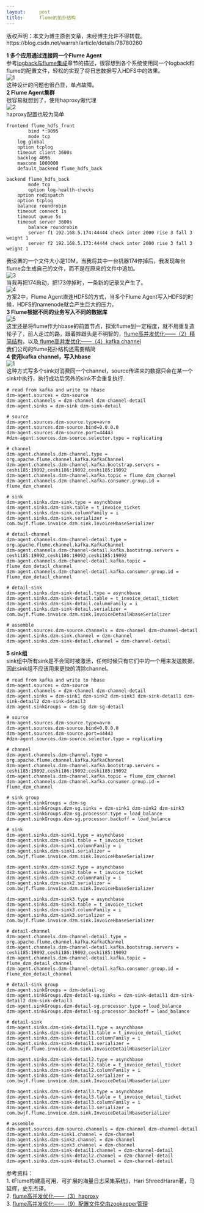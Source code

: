 ```yaml
---
layout:     post
title:      flume的拓扑结构
---
```

<div id="article_content" class="article_content clearfix csdn-tracking-statistics" data-pid="blog" data-mod="popu_307" data-dsm="post">
								<div class="article-copyright">
					版权声明：本文为博主原创文章，未经博主允许不得转载。					https://blog.csdn.net/warrah/article/details/78780260				</div>
								            <div id="content_views" class="markdown_views prism-atom-one-dark">
							<!-- flowchart 箭头图标 勿删 -->
							<svg xmlns="http://www.w3.org/2000/svg" style="display: none;"><path stroke-linecap="round" d="M5,0 0,2.5 5,5z" id="raphael-marker-block" style="-webkit-tap-highlight-color: rgba(0, 0, 0, 0);"></path></svg>
							<p><strong>1 多个应用通过连接同一个Flume Agent</strong> <br>
参考<a href="http://blog.csdn.net/warrah/article/details/78774547" rel="nofollow">logback与flume集成</a>章节的描述，很容想到各个系统使用同一个logback和flume的配置文件，轻松的实现了将日志数据写入HDFS中的效果。 <br>
<img src="https://img-blog.csdn.net/20171212112316545?watermark/2/text/aHR0cDovL2Jsb2cuY3Nkbi5uZXQvd2FycmFo/font/5a6L5L2T/fontsize/400/fill/I0JBQkFCMA==/dissolve/70/gravity/SouthEast" alt="1" title=""> <br>
这种设计的问题也很凸显，单点故障。 <br>
<strong>2 Flume Agent集群</strong> <br>
很容易就想到了，使用haproxy做代理 <br>
<img src="https://img-blog.csdn.net/20171215090433544?watermark/2/text/aHR0cDovL2Jsb2cuY3Nkbi5uZXQvd2FycmFo/font/5a6L5L2T/fontsize/400/fill/I0JBQkFCMA==/dissolve/70/gravity/SouthEast" alt="2" title=""> <br>
haproxy配置也较为简单</p>



<pre class="prettyprint"><code class=" hljs vbscript">frontend flume_hdfs_front
        bind *:<span class="hljs-number">9095</span>
        mode tcp
    <span class="hljs-built_in">log</span> global
    <span class="hljs-keyword">option</span> tcplog
    timeout client <span class="hljs-number">3600</span>s
    backlog <span class="hljs-number">4096</span>
    maxconn <span class="hljs-number">1000000</span>
    default_backend flume_hdfs_back

backend flume_hdfs_back
        mode tcp
        <span class="hljs-keyword">option</span> <span class="hljs-built_in">log</span>-health-checks
    <span class="hljs-keyword">option</span> redispatch
    <span class="hljs-keyword">option</span> tcplog
    balance roundrobin
    timeout connect <span class="hljs-number">1</span>s
    timeout queue <span class="hljs-number">5</span>s
    timeout <span class="hljs-built_in">server</span> <span class="hljs-number">3600</span>s
        balance roundrobin
        <span class="hljs-built_in">server</span> f1 <span class="hljs-number">192.168</span><span class="hljs-number">.5</span><span class="hljs-number">.174</span>:<span class="hljs-number">44444</span> check inter <span class="hljs-number">2000</span> rise <span class="hljs-number">3</span> fall <span class="hljs-number">3</span> weight <span class="hljs-number">1</span> 
        <span class="hljs-built_in">server</span> f2 <span class="hljs-number">192.168</span><span class="hljs-number">.5</span><span class="hljs-number">.173</span>:<span class="hljs-number">44444</span> check inter <span class="hljs-number">2000</span> rise <span class="hljs-number">3</span> fall <span class="hljs-number">3</span> weight <span class="hljs-number">1</span></code></pre>

<p>我设置的一个文件大小是10M，当我将其中一台机器174停掉后，我发现每台flume会生成自己的文件，而不是在原来的文件中追加。 <br>
<img src="https://img-blog.csdn.net/20171215095702028?watermark/2/text/aHR0cDovL2Jsb2cuY3Nkbi5uZXQvd2FycmFo/font/5a6L5L2T/fontsize/400/fill/I0JBQkFCMA==/dissolve/70/gravity/SouthEast" alt="3" title=""> <br>
当我再把174启动，把173停掉时，一条新的记录又产生了。 <br>
<img src="https://img-blog.csdn.net/20171215100226162?watermark/2/text/aHR0cDovL2Jsb2cuY3Nkbi5uZXQvd2FycmFo/font/5a6L5L2T/fontsize/400/fill/I0JBQkFCMA==/dissolve/70/gravity/SouthEast" alt="4" title=""> <br>
方案2中，Flume Agent直连HDFS的方式，当多个Flume Agent写入HDFS的时候，HDFS的namenode就会产生巨大的压力。 <br>
<strong>3 Flume根据不同的业务写入不同的数据库</strong> <br>
<img src="https://img-blog.csdn.net/20171215155958310?watermark/2/text/aHR0cDovL2Jsb2cuY3Nkbi5uZXQvd2FycmFo/font/5a6L5L2T/fontsize/400/fill/I0JBQkFCMA==/dissolve/70/gravity/SouthEast" alt="5" title=""> <br>
这里还是将flume作为hbase的前置节点，探索flume到一定程度，就不用重复造轮子了，前人走过的路，跟着摔跟头是不明智的，<a href="http://blog.csdn.net/xvshu/article/details/51243332" rel="nofollow">flume高并发优化——（2）精简结构</a>，以及<a href="http://blog.csdn.net/xvshu/article/details/51243689" rel="nofollow"> flume高并发优化——（4）kafka channel</a> <br>
我们公司的flume拓扑结构还需要精简 <br>
<strong>4 使用kafka channel，写入hbase</strong>  <br>
<img src="https://img-blog.csdn.net/20180620160906285?watermark/2/text/aHR0cHM6Ly9ibG9nLmNzZG4ubmV0L3dhcnJhaA==/font/5a6L5L2T/fontsize/400/fill/I0JBQkFCMA==/dissolve/70" alt="1" title=""> <br>
这种方式写多个sink对消费同一个channel，source传递来的数据只会在某一个sink中执行，执行成功后另外的sink不会重复执行.</p>



<pre class="prettyprint"><code class=" hljs avrasm"><span class="hljs-preprocessor"># read from kafka and write to hbase</span>
dzm-agent<span class="hljs-preprocessor">.sources</span> = dzm-source
dzm-agent<span class="hljs-preprocessor">.channels</span> = dzm-channel dzm-channel-detail
dzm-agent<span class="hljs-preprocessor">.sinks</span> = dzm-sink dzm-sink-detail

<span class="hljs-preprocessor"># source</span>
dzm-agent<span class="hljs-preprocessor">.sources</span><span class="hljs-preprocessor">.dzm</span>-source<span class="hljs-preprocessor">.type</span>=avro
dzm-agent<span class="hljs-preprocessor">.sources</span><span class="hljs-preprocessor">.dzm</span>-source<span class="hljs-preprocessor">.bind</span>=<span class="hljs-number">0.0</span><span class="hljs-number">.0</span><span class="hljs-number">.0</span>
dzm-agent<span class="hljs-preprocessor">.sources</span><span class="hljs-preprocessor">.dzm</span>-source<span class="hljs-preprocessor">.port</span>=<span class="hljs-number">44443</span>
<span class="hljs-preprocessor">#dzm-agent.sources.dzm-source.selector.type = replicating</span>

<span class="hljs-preprocessor"># channel</span>
dzm-agent<span class="hljs-preprocessor">.channels</span><span class="hljs-preprocessor">.dzm</span>-channel<span class="hljs-preprocessor">.type</span> = org<span class="hljs-preprocessor">.apache</span><span class="hljs-preprocessor">.flume</span><span class="hljs-preprocessor">.channel</span><span class="hljs-preprocessor">.kafka</span><span class="hljs-preprocessor">.KafkaChannel</span>
dzm-agent<span class="hljs-preprocessor">.channels</span><span class="hljs-preprocessor">.dzm</span>-channel<span class="hljs-preprocessor">.kafka</span><span class="hljs-preprocessor">.bootstrap</span><span class="hljs-preprocessor">.servers</span> = ceshi185:<span class="hljs-number">19092</span>,ceshi186:<span class="hljs-number">19092</span>,ceshi185:<span class="hljs-number">19092</span>
dzm-agent<span class="hljs-preprocessor">.channels</span><span class="hljs-preprocessor">.dzm</span>-channel<span class="hljs-preprocessor">.kafka</span><span class="hljs-preprocessor">.topic</span> = flume_dzm_channel
dzm-agent<span class="hljs-preprocessor">.channels</span><span class="hljs-preprocessor">.dzm</span>-channel<span class="hljs-preprocessor">.kafka</span><span class="hljs-preprocessor">.consumer</span><span class="hljs-preprocessor">.group</span><span class="hljs-preprocessor">.id</span> = flume_dzm_channel

<span class="hljs-preprocessor"># sink</span>
dzm-agent<span class="hljs-preprocessor">.sinks</span><span class="hljs-preprocessor">.dzm</span>-sink<span class="hljs-preprocessor">.type</span> = asynchbase
dzm-agent<span class="hljs-preprocessor">.sinks</span><span class="hljs-preprocessor">.dzm</span>-sink<span class="hljs-preprocessor">.table</span> = t_invoice_ticket
dzm-agent<span class="hljs-preprocessor">.sinks</span><span class="hljs-preprocessor">.dzm</span>-sink<span class="hljs-preprocessor">.columnFamily</span> = i
dzm-agent<span class="hljs-preprocessor">.sinks</span><span class="hljs-preprocessor">.dzm</span>-sink<span class="hljs-preprocessor">.serializer</span> = <span class="hljs-keyword">com</span><span class="hljs-preprocessor">.bwjf</span><span class="hljs-preprocessor">.flume</span><span class="hljs-preprocessor">.invoice</span><span class="hljs-preprocessor">.dzm</span><span class="hljs-preprocessor">.sink</span><span class="hljs-preprocessor">.InvoiceHbaseSerializer</span>

<span class="hljs-preprocessor"># detail-channel</span>
dzm-agent<span class="hljs-preprocessor">.channels</span><span class="hljs-preprocessor">.dzm</span>-channel-detail<span class="hljs-preprocessor">.type</span> = org<span class="hljs-preprocessor">.apache</span><span class="hljs-preprocessor">.flume</span><span class="hljs-preprocessor">.channel</span><span class="hljs-preprocessor">.kafka</span><span class="hljs-preprocessor">.KafkaChannel</span>
dzm-agent<span class="hljs-preprocessor">.channels</span><span class="hljs-preprocessor">.dzm</span>-channel-detail<span class="hljs-preprocessor">.kafka</span><span class="hljs-preprocessor">.bootstrap</span><span class="hljs-preprocessor">.servers</span> = ceshi185:<span class="hljs-number">19092</span>,ceshi186:<span class="hljs-number">19092</span>,ceshi185:<span class="hljs-number">19092</span>
dzm-agent<span class="hljs-preprocessor">.channels</span><span class="hljs-preprocessor">.dzm</span>-channel-detail<span class="hljs-preprocessor">.kafka</span><span class="hljs-preprocessor">.topic</span> = flume_dzm_detail_channel
dzm-agent<span class="hljs-preprocessor">.channels</span><span class="hljs-preprocessor">.dzm</span>-channel-detail<span class="hljs-preprocessor">.kafka</span><span class="hljs-preprocessor">.consumer</span><span class="hljs-preprocessor">.group</span><span class="hljs-preprocessor">.id</span> = flume_dzm_detail_channel

<span class="hljs-preprocessor"># detail-sink</span>
dzm-agent<span class="hljs-preprocessor">.sinks</span><span class="hljs-preprocessor">.dzm</span>-sink-detail<span class="hljs-preprocessor">.type</span> = asynchbase
dzm-agent<span class="hljs-preprocessor">.sinks</span><span class="hljs-preprocessor">.dzm</span>-sink-detail<span class="hljs-preprocessor">.table</span> = t_invoice_detail_ticket
dzm-agent<span class="hljs-preprocessor">.sinks</span><span class="hljs-preprocessor">.dzm</span>-sink-detail<span class="hljs-preprocessor">.columnFamily</span> = i
dzm-agent<span class="hljs-preprocessor">.sinks</span><span class="hljs-preprocessor">.dzm</span>-sink-detail<span class="hljs-preprocessor">.serializer</span> = <span class="hljs-keyword">com</span><span class="hljs-preprocessor">.bwjf</span><span class="hljs-preprocessor">.flume</span><span class="hljs-preprocessor">.invoice</span><span class="hljs-preprocessor">.dzm</span><span class="hljs-preprocessor">.sink</span><span class="hljs-preprocessor">.InvoiceDetailHbaseSerializer</span>

<span class="hljs-preprocessor"># assemble</span>
dzm-agent<span class="hljs-preprocessor">.sources</span><span class="hljs-preprocessor">.dzm</span>-source<span class="hljs-preprocessor">.channels</span> = dzm-channel dzm-channel-detail
dzm-agent<span class="hljs-preprocessor">.sinks</span><span class="hljs-preprocessor">.dzm</span>-sink<span class="hljs-preprocessor">.channel</span> = dzm-channel
dzm-agent<span class="hljs-preprocessor">.sinks</span><span class="hljs-preprocessor">.dzm</span>-sink-detail<span class="hljs-preprocessor">.channel</span> = dzm-channel-detail</code></pre>

<p><strong>5 sink组</strong> <br>
sink组中所有sink是不会同时被激活，任何时候只有它们中的一个用来发送数据，因此sink组不应该用来更快的清除channel。</p>

<pre class="prettyprint"><code class=" hljs avrasm"><span class="hljs-preprocessor"># read from kafka and write to hbase</span>
dzm-agent<span class="hljs-preprocessor">.sources</span> = dzm-source
dzm-agent<span class="hljs-preprocessor">.channels</span> = dzm-channel dzm-channel-detail
dzm-agent<span class="hljs-preprocessor">.sinks</span> = dzm-sink1 dzm-sink2 dzm-sink3 dzm-sink-detail1 dzm-sink-detail2 dzm-sink-detail3
dzm-agent<span class="hljs-preprocessor">.sinkGroups</span> = dzm-sg dzm-sg-detail

<span class="hljs-preprocessor"># source</span>
dzm-agent<span class="hljs-preprocessor">.sources</span><span class="hljs-preprocessor">.dzm</span>-source<span class="hljs-preprocessor">.type</span>=avro
dzm-agent<span class="hljs-preprocessor">.sources</span><span class="hljs-preprocessor">.dzm</span>-source<span class="hljs-preprocessor">.bind</span>=<span class="hljs-number">0.0</span><span class="hljs-number">.0</span><span class="hljs-number">.0</span>
dzm-agent<span class="hljs-preprocessor">.sources</span><span class="hljs-preprocessor">.dzm</span>-source<span class="hljs-preprocessor">.port</span>=<span class="hljs-number">44443</span>
<span class="hljs-preprocessor">#dzm-agent.sources.dzm-source.selector.type = replicating</span>

<span class="hljs-preprocessor"># channel</span>
dzm-agent<span class="hljs-preprocessor">.channels</span><span class="hljs-preprocessor">.dzm</span>-channel<span class="hljs-preprocessor">.type</span> = org<span class="hljs-preprocessor">.apache</span><span class="hljs-preprocessor">.flume</span><span class="hljs-preprocessor">.channel</span><span class="hljs-preprocessor">.kafka</span><span class="hljs-preprocessor">.KafkaChannel</span>
dzm-agent<span class="hljs-preprocessor">.channels</span><span class="hljs-preprocessor">.dzm</span>-channel<span class="hljs-preprocessor">.kafka</span><span class="hljs-preprocessor">.bootstrap</span><span class="hljs-preprocessor">.servers</span> = ceshi185:<span class="hljs-number">19092</span>,ceshi186:<span class="hljs-number">19092</span>,ceshi185:<span class="hljs-number">19092</span>
dzm-agent<span class="hljs-preprocessor">.channels</span><span class="hljs-preprocessor">.dzm</span>-channel<span class="hljs-preprocessor">.kafka</span><span class="hljs-preprocessor">.topic</span> = flume_dzm_channel
dzm-agent<span class="hljs-preprocessor">.channels</span><span class="hljs-preprocessor">.dzm</span>-channel<span class="hljs-preprocessor">.kafka</span><span class="hljs-preprocessor">.consumer</span><span class="hljs-preprocessor">.group</span><span class="hljs-preprocessor">.id</span> = flume_dzm_channel

<span class="hljs-preprocessor"># sink group</span>
dzm-agent<span class="hljs-preprocessor">.sinkGroups</span> = dzm-sg
dzm-agent<span class="hljs-preprocessor">.sinkGroups</span><span class="hljs-preprocessor">.dzm</span>-sg<span class="hljs-preprocessor">.sinks</span> = dzm-sink1 dzm-sink2 dzm-sink3
dzm-agent<span class="hljs-preprocessor">.sinkGroups</span><span class="hljs-preprocessor">.dzm</span>-sg<span class="hljs-preprocessor">.processor</span><span class="hljs-preprocessor">.type</span> = load_balance
dzm-agent<span class="hljs-preprocessor">.sinkGroups</span><span class="hljs-preprocessor">.dzm</span>-sg<span class="hljs-preprocessor">.processor</span><span class="hljs-preprocessor">.backoff</span> = load_balance

<span class="hljs-preprocessor"># sink</span>
dzm-agent<span class="hljs-preprocessor">.sinks</span><span class="hljs-preprocessor">.dzm</span>-sink1<span class="hljs-preprocessor">.type</span> = asynchbase
dzm-agent<span class="hljs-preprocessor">.sinks</span><span class="hljs-preprocessor">.dzm</span>-sink1<span class="hljs-preprocessor">.table</span> = t_invoice_ticket
dzm-agent<span class="hljs-preprocessor">.sinks</span><span class="hljs-preprocessor">.dzm</span>-sink1<span class="hljs-preprocessor">.columnFamily</span> = i
dzm-agent<span class="hljs-preprocessor">.sinks</span><span class="hljs-preprocessor">.dzm</span>-sink1<span class="hljs-preprocessor">.serializer</span> = <span class="hljs-keyword">com</span><span class="hljs-preprocessor">.bwjf</span><span class="hljs-preprocessor">.flume</span><span class="hljs-preprocessor">.invoice</span><span class="hljs-preprocessor">.dzm</span><span class="hljs-preprocessor">.sink</span><span class="hljs-preprocessor">.InvoiceHbaseSerializer</span>

dzm-agent<span class="hljs-preprocessor">.sinks</span><span class="hljs-preprocessor">.dzm</span>-sink2<span class="hljs-preprocessor">.type</span> = asynchbase
dzm-agent<span class="hljs-preprocessor">.sinks</span><span class="hljs-preprocessor">.dzm</span>-sink2<span class="hljs-preprocessor">.table</span> = t_invoice_ticket
dzm-agent<span class="hljs-preprocessor">.sinks</span><span class="hljs-preprocessor">.dzm</span>-sink2<span class="hljs-preprocessor">.columnFamily</span> = i
dzm-agent<span class="hljs-preprocessor">.sinks</span><span class="hljs-preprocessor">.dzm</span>-sink2<span class="hljs-preprocessor">.serializer</span> = <span class="hljs-keyword">com</span><span class="hljs-preprocessor">.bwjf</span><span class="hljs-preprocessor">.flume</span><span class="hljs-preprocessor">.invoice</span><span class="hljs-preprocessor">.dzm</span><span class="hljs-preprocessor">.sink</span><span class="hljs-preprocessor">.InvoiceHbaseSerializer</span>

dzm-agent<span class="hljs-preprocessor">.sinks</span><span class="hljs-preprocessor">.dzm</span>-sink3<span class="hljs-preprocessor">.type</span> = asynchbase
dzm-agent<span class="hljs-preprocessor">.sinks</span><span class="hljs-preprocessor">.dzm</span>-sink3<span class="hljs-preprocessor">.table</span> = t_invoice_ticket
dzm-agent<span class="hljs-preprocessor">.sinks</span><span class="hljs-preprocessor">.dzm</span>-sink3<span class="hljs-preprocessor">.columnFamily</span> = i
dzm-agent<span class="hljs-preprocessor">.sinks</span><span class="hljs-preprocessor">.dzm</span>-sink3<span class="hljs-preprocessor">.serializer</span> = <span class="hljs-keyword">com</span><span class="hljs-preprocessor">.bwjf</span><span class="hljs-preprocessor">.flume</span><span class="hljs-preprocessor">.invoice</span><span class="hljs-preprocessor">.dzm</span><span class="hljs-preprocessor">.sink</span><span class="hljs-preprocessor">.InvoiceHbaseSerializer</span>

<span class="hljs-preprocessor"># detail-channel</span>
dzm-agent<span class="hljs-preprocessor">.channels</span><span class="hljs-preprocessor">.dzm</span>-channel-detail<span class="hljs-preprocessor">.type</span> = org<span class="hljs-preprocessor">.apache</span><span class="hljs-preprocessor">.flume</span><span class="hljs-preprocessor">.channel</span><span class="hljs-preprocessor">.kafka</span><span class="hljs-preprocessor">.KafkaChannel</span>
dzm-agent<span class="hljs-preprocessor">.channels</span><span class="hljs-preprocessor">.dzm</span>-channel-detail<span class="hljs-preprocessor">.kafka</span><span class="hljs-preprocessor">.bootstrap</span><span class="hljs-preprocessor">.servers</span> = ceshi185:<span class="hljs-number">19092</span>,ceshi186:<span class="hljs-number">19092</span>,ceshi185:<span class="hljs-number">19092</span>
dzm-agent<span class="hljs-preprocessor">.channels</span><span class="hljs-preprocessor">.dzm</span>-channel-detail<span class="hljs-preprocessor">.kafka</span><span class="hljs-preprocessor">.topic</span> = flume_dzm_detail_channel
dzm-agent<span class="hljs-preprocessor">.channels</span><span class="hljs-preprocessor">.dzm</span>-channel-detail<span class="hljs-preprocessor">.kafka</span><span class="hljs-preprocessor">.consumer</span><span class="hljs-preprocessor">.group</span><span class="hljs-preprocessor">.id</span> = flume_dzm_detail_channel

<span class="hljs-preprocessor"># detail-sink group</span>
dzm-agent<span class="hljs-preprocessor">.sinkGroups</span> = dzm-detail-sg
dzm-agent<span class="hljs-preprocessor">.sinkGroups</span><span class="hljs-preprocessor">.dzm</span>-detail-sg<span class="hljs-preprocessor">.sinks</span> = dzm-sink-detail1 dzm-sink-detail2 dzm-sink-detail3
dzm-agent<span class="hljs-preprocessor">.sinkGroups</span><span class="hljs-preprocessor">.dzm</span>-detail-sg<span class="hljs-preprocessor">.processor</span><span class="hljs-preprocessor">.type</span> = load_balance
dzm-agent<span class="hljs-preprocessor">.sinkGroups</span><span class="hljs-preprocessor">.dzm</span>-detail-sg<span class="hljs-preprocessor">.processor</span><span class="hljs-preprocessor">.backoff</span> = load_balance

<span class="hljs-preprocessor"># detail-sink</span>
dzm-agent<span class="hljs-preprocessor">.sinks</span><span class="hljs-preprocessor">.dzm</span>-sink-detail1<span class="hljs-preprocessor">.type</span> = asynchbase
dzm-agent<span class="hljs-preprocessor">.sinks</span><span class="hljs-preprocessor">.dzm</span>-sink-detail1<span class="hljs-preprocessor">.table</span> = t_invoice_detail_ticket
dzm-agent<span class="hljs-preprocessor">.sinks</span><span class="hljs-preprocessor">.dzm</span>-sink-detail1<span class="hljs-preprocessor">.columnFamily</span> = i
dzm-agent<span class="hljs-preprocessor">.sinks</span><span class="hljs-preprocessor">.dzm</span>-sink-detail1<span class="hljs-preprocessor">.serializer</span> = <span class="hljs-keyword">com</span><span class="hljs-preprocessor">.bwjf</span><span class="hljs-preprocessor">.flume</span><span class="hljs-preprocessor">.invoice</span><span class="hljs-preprocessor">.dzm</span><span class="hljs-preprocessor">.sink</span><span class="hljs-preprocessor">.InvoiceDetailHbaseSerializer</span>

dzm-agent<span class="hljs-preprocessor">.sinks</span><span class="hljs-preprocessor">.dzm</span>-sink-detail2<span class="hljs-preprocessor">.type</span> = asynchbase
dzm-agent<span class="hljs-preprocessor">.sinks</span><span class="hljs-preprocessor">.dzm</span>-sink-detail2<span class="hljs-preprocessor">.table</span> = t_invoice_detail_ticket
dzm-agent<span class="hljs-preprocessor">.sinks</span><span class="hljs-preprocessor">.dzm</span>-sink-detail2<span class="hljs-preprocessor">.columnFamily</span> = i
dzm-agent<span class="hljs-preprocessor">.sinks</span><span class="hljs-preprocessor">.dzm</span>-sink-detail2<span class="hljs-preprocessor">.serializer</span> = <span class="hljs-keyword">com</span><span class="hljs-preprocessor">.bwjf</span><span class="hljs-preprocessor">.flume</span><span class="hljs-preprocessor">.invoice</span><span class="hljs-preprocessor">.dzm</span><span class="hljs-preprocessor">.sink</span><span class="hljs-preprocessor">.InvoiceDetailHbaseSerializer</span>

dzm-agent<span class="hljs-preprocessor">.sinks</span><span class="hljs-preprocessor">.dzm</span>-sink-detail3<span class="hljs-preprocessor">.type</span> = asynchbase
dzm-agent<span class="hljs-preprocessor">.sinks</span><span class="hljs-preprocessor">.dzm</span>-sink-detail3<span class="hljs-preprocessor">.table</span> = t_invoice_detail_ticket
dzm-agent<span class="hljs-preprocessor">.sinks</span><span class="hljs-preprocessor">.dzm</span>-sink-detail3<span class="hljs-preprocessor">.columnFamily</span> = i
dzm-agent<span class="hljs-preprocessor">.sinks</span><span class="hljs-preprocessor">.dzm</span>-sink-detail3<span class="hljs-preprocessor">.serializer</span> = <span class="hljs-keyword">com</span><span class="hljs-preprocessor">.bwjf</span><span class="hljs-preprocessor">.flume</span><span class="hljs-preprocessor">.invoice</span><span class="hljs-preprocessor">.dzm</span><span class="hljs-preprocessor">.sink</span><span class="hljs-preprocessor">.InvoiceDetailHbaseSerializer</span>

<span class="hljs-preprocessor"># assemble</span>
dzm-agent<span class="hljs-preprocessor">.sources</span><span class="hljs-preprocessor">.dzm</span>-source<span class="hljs-preprocessor">.channels</span> = dzm-channel dzm-channel-detail
dzm-agent<span class="hljs-preprocessor">.sinks</span><span class="hljs-preprocessor">.dzm</span>-sink1<span class="hljs-preprocessor">.channel</span> = dzm-channel
dzm-agent<span class="hljs-preprocessor">.sinks</span><span class="hljs-preprocessor">.dzm</span>-sink2<span class="hljs-preprocessor">.channel</span> = dzm-channel
dzm-agent<span class="hljs-preprocessor">.sinks</span><span class="hljs-preprocessor">.dzm</span>-sink3<span class="hljs-preprocessor">.channel</span> = dzm-channel
dzm-agent<span class="hljs-preprocessor">.sinks</span><span class="hljs-preprocessor">.dzm</span>-sink-detail1<span class="hljs-preprocessor">.channel</span> = dzm-channel-detail
dzm-agent<span class="hljs-preprocessor">.sinks</span><span class="hljs-preprocessor">.dzm</span>-sink-detail2<span class="hljs-preprocessor">.channel</span> = dzm-channel-detail
dzm-agent<span class="hljs-preprocessor">.sinks</span><span class="hljs-preprocessor">.dzm</span>-sink-detail3<span class="hljs-preprocessor">.channel</span> = dzm-channel-detail</code></pre>

<p>参考资料： <br>
1. 《Flume构建高可用、可扩展的海量日志采集系统》，Hari ShreedHaran著，马延辉，史东杰译。 <br>
2. <a href="http://blog.csdn.net/xvshu/article/details/51243477" rel="nofollow">flume高并发优化——（3）haproxy</a> <br>
3. <a href="http://blog.csdn.net/xvshu/article/details/51994762" rel="nofollow">flume高并发优化——（9）配置文件交由zookeeper管理</a></p>            </div>
						<link href="https://csdnimg.cn/release/phoenix/mdeditor/markdown_views-9e5741c4b9.css" rel="stylesheet">
                </div>